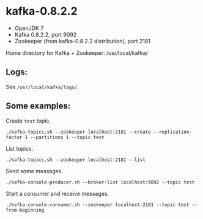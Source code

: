 # kafka-0.8.2.2

* OpenJDK 7
* Kafka 0.8.2.2, port 9092
* Zookeeper (from kafka-0.8.2.2 distribution), port 2181

Home directory for Kafka + Zookeeper: /usr/local/kafka/ 

## Logs:

See `/usr/local/kafka/logs/`.

## Some examples:

Create `test` topic.
```
./kafka-topics.sh --zookeeper localhost:2181 --create --replication-factor 1 --partitions 1 --topic test
```

List topics.
```
./kafka-topics.sh --zookeeper localhost:2181 --list
```

Send some messages.
```
./kafka-console-producer.sh --broker-list localhost:9092 --topic test
```

Start a consumer and receive messages.
```
./kafka-console-consumer.sh --zookeeper localhost:2181 --topic test --from-beginning
```